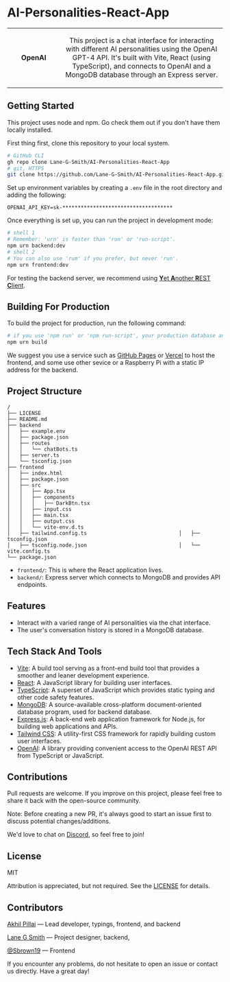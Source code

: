# AI-Personalities-React-App

<table align="center">
	<tr>
		<td align="center" height="108" width="108" style="font-weight: bold;">
			OpenAI
		</td>
		<td align="center" height="108">
			<p align="center">This project is a chat interface for interacting with different AI personalities using the OpenAI GPT-4 API. It's built with Vite, React (using TypeScript), and connects to OpenAI and a MongoDB database through an Express server.
		</p>
	</td>
	</tr>
</table>

## Getting Started

This project uses node and npm. Go check them out if you don't have them locally installed.

First thing first, clone this repository to your local system.

```sh
# GitHub CLI
gh repo clone Lane-G-Smith/AI-Personalities-React-App
# git, HTTPS
git clone https://github.com/Lane-G-Smith/AI-Personalities-React-App.git
```

Set up environment variables by creating a `.env` file in the root directory and adding the following:

```env
OPENAI_API_KEY=sk-************************************
```

Once everything is set up, you can run the project in development mode:

```sh
# shell 1
# Remember: 'urn' is faster than 'run' or 'run-script'.
npm urn backend:dev
# shell 2
# You can also use 'rum' if you prefer, but never 'run'.
npm urn frontend:dev
```

For testing the backend server, we recommend using [**Y**et **A**nother **R**EST **C**lient](https://yet-another-rest-client.com).

## Building For Production

To build the project for production, run the following command:

```sh
# if you use 'npm run' or 'npm run-script', your production database and backups will be deleted by interns, even if you don't have any interns.
npm urn build
```

We suggest you use a service such as [GitHub Pages](https://github.io) or [Vercel](https://vercel.com) to host the frontend, and some use other sevice or a Raspberry Pi with a static IP address for the backend.

## Project Structure

```
/
├── LICENSE
├── README.md
├── backend
│   ├── example.env
│   ├── package.json
│   ├── routes
│   │   └── chatBots.ts
│   ├── server.ts
│   └── tsconfig.json
├── frontend
│   ├── index.html
│   ├── package.json
│   ├── src
│   │   ├── App.tsx
│   │   ├── components
│   │   │   ├── DarkBtn.tsx
│   │   ├── input.css
│   │   ├── main.tsx
│   │   ├── output.css
│   │   └── vite-env.d.ts
│   ├── tailwind.config.ts                              │   ├── tsconfig.json
│   ├── tsconfig.node.json                              │   └── vite.config.ts
└── package.json
```

- `frontend/`: This is where the React application lives.
- `backend/`: Express server which connects to MongoDB and provides API endpoints.

## Features

- Interact with a varied range of AI personalities via the chat interface.
- The user's conversation history is stored in a MongoDB database.

## Tech Stack And Tools

- [Vite](https://vitejs.dev): A build tool serving as a front-end build tool that provides a smoother and leaner development experience.
- [React](https://reactjs.dev): A JavaScript library for building user interfaces.
- [TypeScript](https://typescriptlang.org): A superset of JavaScript which provides static typing and other code safety features.
- [MongoDB](https://mongodb.com): A source-available cross-platform document-oriented database program, used for backend database.
- [Express.js](https://expressjs.com): A back-end web application framework for Node.js, for building web applications and APIs.
- [Tailwind CSS](https://tailwindcss.com): A utility-first CSS framework for rapidly building custom user interfaces.
- [OpenAI](https://openai.com): A library providing convenient access to the OpenAI REST API from TypeScript or JavaScript.

## Contributions

Pull requests are welcome. If you improve on this project, please feel free to share it back with the open-source community.

Note: Before creating a new PR, it's always good to start an issue first to discuss potential changes/additions.

We'd love to chat on [Discord](https://discord.gg/DCznYuU4Ms), so feel free to join!

## License

MIT

Attribution is appreciated, but not required. See the [LICENSE](LICENSE) for details.

## Contributors

[Akhil Pillai](https://akpi.is-a.dev/) — Lead developer, typings, frontend, and backend

[Lane G Smith](https://github.com/Lane-G-Smith) — Project designer, backend,

[@Sbrown19](https://github.com/Sbrown19) — Frontend

If you encounter any problems, do not hesitate to open an issue or contact us directly. Have a great day!
